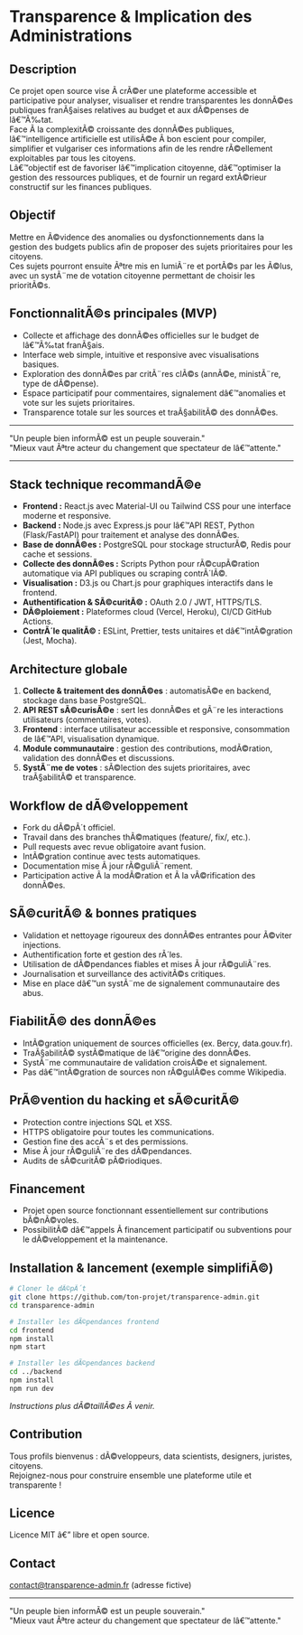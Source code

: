 # Transparence & Implication des Administrations

## Description

Ce projet open source vise Ã  crÃ©er une plateforme accessible et participative pour analyser, visualiser et rendre transparentes les donnÃ©es publiques franÃ§aises relatives au budget et aux dÃ©penses de lâ€™Ã‰tat.  
Face Ã  la complexitÃ© croissante des donnÃ©es publiques, lâ€™intelligence artificielle est utilisÃ©e Ã  bon escient pour compiler, simplifier et vulgariser ces informations afin de les rendre rÃ©ellement exploitables par tous les citoyens.  
Lâ€™objectif est de favoriser lâ€™implication citoyenne, dâ€™optimiser la gestion des ressources publiques, et de fournir un regard extÃ©rieur constructif sur les finances publiques.

## Objectif

Mettre en Ã©vidence des anomalies ou dysfonctionnements dans la gestion des budgets publics afin de proposer des sujets prioritaires pour les citoyens.  
Ces sujets pourront ensuite Ãªtre mis en lumiÃ¨re et portÃ©s par les Ã©lus, avec un systÃ¨me de votation citoyenne permettant de choisir les prioritÃ©s.

## FonctionnalitÃ©s principales (MVP)

- Collecte et affichage des donnÃ©es officielles sur le budget de lâ€™Ã‰tat franÃ§ais.  
- Interface web simple, intuitive et responsive avec visualisations basiques.  
- Exploration des donnÃ©es par critÃ¨res clÃ©s (annÃ©e, ministÃ¨re, type de dÃ©pense).  
- Espace participatif pour commentaires, signalement dâ€™anomalies et vote sur les sujets prioritaires.  
- Transparence totale sur les sources et traÃ§abilitÃ© des donnÃ©es.

---

"Un peuple bien informÃ© est un peuple souverain."  
"Mieux vaut Ãªtre acteur du changement que spectateur de lâ€™attente."

---

## Stack technique recommandÃ©e

- **Frontend :** React.js avec Material-UI ou Tailwind CSS pour une interface moderne et responsive.  
- **Backend :** Node.js avec Express.js pour lâ€™API REST, Python (Flask/FastAPI) pour traitement et analyse des donnÃ©es.  
- **Base de donnÃ©es :** PostgreSQL pour stockage structurÃ©, Redis pour cache et sessions.  
- **Collecte des donnÃ©es :** Scripts Python pour rÃ©cupÃ©ration automatique via API publiques ou scraping contrÃ´lÃ©.  
- **Visualisation :** D3.js ou Chart.js pour graphiques interactifs dans le frontend.  
- **Authentification & SÃ©curitÃ© :** OAuth 2.0 / JWT, HTTPS/TLS.  
- **DÃ©ploiement :** Plateformes cloud (Vercel, Heroku), CI/CD GitHub Actions.  
- **ContrÃ´le qualitÃ© :** ESLint, Prettier, tests unitaires et dâ€™intÃ©gration (Jest, Mocha).

## Architecture globale

1. **Collecte & traitement des donnÃ©es** : automatisÃ©e en backend, stockage dans base PostgreSQL.  
2. **API REST sÃ©curisÃ©e** : sert les donnÃ©es et gÃ¨re les interactions utilisateurs (commentaires, votes).  
3. **Frontend** : interface utilisateur accessible et responsive, consommation de lâ€™API, visualisation dynamique.  
4. **Module communautaire** : gestion des contributions, modÃ©ration, validation des donnÃ©es et discussions.  
5. **SystÃ¨me de votes** : sÃ©lection des sujets prioritaires, avec traÃ§abilitÃ© et transparence.

## Workflow de dÃ©veloppement

- Fork du dÃ©pÃ´t officiel.  
- Travail dans des branches thÃ©matiques (feature/, fix/, etc.).  
- Pull requests avec revue obligatoire avant fusion.  
- IntÃ©gration continue avec tests automatiques.  
- Documentation mise Ã  jour rÃ©guliÃ¨rement.  
- Participation active Ã  la modÃ©ration et Ã  la vÃ©rification des donnÃ©es.

## SÃ©curitÃ© & bonnes pratiques

- Validation et nettoyage rigoureux des donnÃ©es entrantes pour Ã©viter injections.  
- Authentification forte et gestion des rÃ´les.  
- Utilisation de dÃ©pendances fiables et mises Ã  jour rÃ©guliÃ¨res.  
- Journalisation et surveillance des activitÃ©s critiques.  
- Mise en place dâ€™un systÃ¨me de signalement communautaire des abus.

## FiabilitÃ© des donnÃ©es

- IntÃ©gration uniquement de sources officielles (ex. Bercy, data.gouv.fr).  
- TraÃ§abilitÃ© systÃ©matique de lâ€™origine des donnÃ©es.  
- SystÃ¨me communautaire de validation croisÃ©e et signalement.  
- Pas dâ€™intÃ©gration de sources non rÃ©gulÃ©es comme Wikipedia.

## PrÃ©vention du hacking et sÃ©curitÃ©

- Protection contre injections SQL et XSS.  
- HTTPS obligatoire pour toutes les communications.  
- Gestion fine des accÃ¨s et des permissions.  
- Mise Ã  jour rÃ©guliÃ¨re des dÃ©pendances.  
- Audits de sÃ©curitÃ© pÃ©riodiques.

## Financement

- Projet open source fonctionnant essentiellement sur contributions bÃ©nÃ©voles.  
- PossibilitÃ© dâ€™appels Ã  financement participatif ou subventions pour le dÃ©veloppement et la maintenance.

## Installation & lancement (exemple simplifiÃ©)

```bash
# Cloner le dÃ©pÃ´t
git clone https://github.com/ton-projet/transparence-admin.git
cd transparence-admin

# Installer les dÃ©pendances frontend
cd frontend
npm install
npm start

# Installer les dÃ©pendances backend
cd ../backend
npm install
npm run dev
```

*Instructions plus dÃ©taillÃ©es Ã  venir.*

## Contribution

Tous profils bienvenus : dÃ©veloppeurs, data scientists, designers, juristes, citoyens.  
Rejoignez-nous pour construire ensemble une plateforme utile et transparente !

## Licence

Licence MIT â€” libre et open source.

## Contact

contact@transparence-admin.fr (adresse fictive)

---

"Un peuple bien informÃ© est un peuple souverain."  
"Mieux vaut Ãªtre acteur du changement que spectateur de lâ€™attente."
